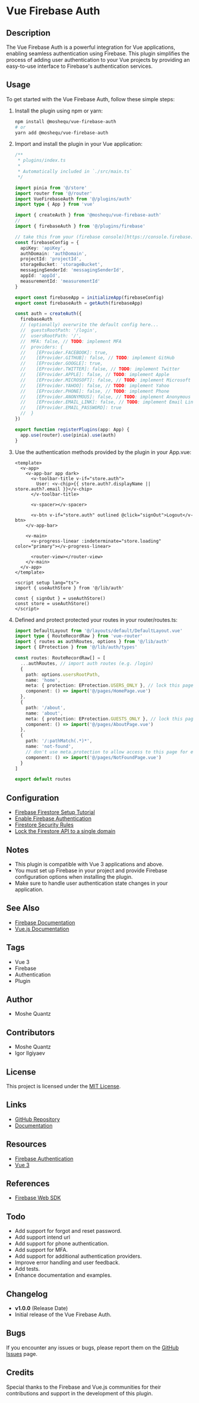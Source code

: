 # Vue Firebase Auth

## Description

The Vue Firebase Auth is a powerful integration for Vue applications, enabling seamless authentication using Firebase. This plugin simplifies the process of adding user authentication to your Vue projects by providing an easy-to-use interface to Firebase's authentication services.

## Usage

To get started with the Vue Firebase Auth, follow these simple steps:

1. Install the plugin using npm or yarn:

   ```bash
   npm install @moshequ/vue-firebase-auth
   # or
   yarn add @moshequ/vue-firebase-auth
   ```

2. Import and install the plugin in your Vue application:

   ```typescript
   /**
    * plugins/index.ts
    *
    * Automatically included in `./src/main.ts`
    */

   import pinia from '@/store'
   import router from '@/router'
   import VueFirebaseAuth from '@/plugins/auth'
   import type { App } from 'vue'

   import { createAuth } from '@moshequ/vue-firebase-auth'
   //
   import { firebaseAuth } from '@/plugins/firebase'

   // take this from your (firebase console)[https://console.firebase.google.com/] -> choose your project -> project settings -> your apps -> web app
   const firebaseConfig = {
     apiKey: 'apiKey',
     authDomain: 'authDomain',
     projectId: 'projectId',
     storageBucket: 'storageBucket',
     messagingSenderId: 'messagingSenderId',
     appId: 'appId',
     measurementId: 'measurementId'
   }

   export const firebaseApp = initializeApp(firebaseConfig)
   export const firebaseAuth = getAuth(firebaseApp)

   const auth = createAuth({
     firebaseAuth
     // (optionally) overwrite the default config here...
     //  guestsRootPath: '/login',
     //  usersRootPath: '/',
     //  MFA: false, // TODO: implement MFA
     //  providers: {
     //    [EProvider.FACEBOOK]: true,
     //    [EProvider.GITHUB]: false, // TODO: implement GitHub
     //    [EProvider.GOOGLE]: true,
     //    [EProvider.TWITTER]: false, // TODO: implement Twitter
     //    [EProvider.APPLE]: false, // TODO: implement Apple
     //    [EProvider.MICROSOFT]: false, // TODO: implement Microsoft
     //    [EProvider.YAHOO]: false, // TODO: implement Yahoo
     //    [EProvider.PHONE]: false, // TODO: implement Phone
     //    [EProvider.ANONYMOUS]: false, // TODO: implement Anonymous
     //    [EProvider.EMAIL_LINK]: false, // TODO: implement Email Link
     //    [EProvider.EMAIL_PASSWORD]: true
     //  }
   })

   export function registerPlugins(app: App) {
     app.use(router).use(pinia).use(auth)
   }
   ```

3. Use the authentication methods provided by the plugin in your App.vue:

   ```vue
   <template>
     <v-app>
       <v-app-bar app dark>
         <v-toolbar-title v-if="store.auth">
           User: <v-chip>{{ store.auth?.displayName || store.auth?.email }}</v-chip>
         </v-toolbar-title>

         <v-spacer></v-spacer>

         <v-btn v-if="store.auth" outlined @click="signOut">Logout</v-btn>
       </v-app-bar>

       <v-main>
         <v-progress-linear :indeterminate="store.loading" color="primary"></v-progress-linear>

         <router-view></router-view>
       </v-main>
     </v-app>
   </template>

   <script setup lang="ts">
   import { useAuthStore } from '@/lib/auth'

   const { signOut } = useAuthStore()
   const store = useAuthStore()
   </script>
   ```

4. Defined and protect protected your routes in your router/routes.ts:

   ```typescript
   import DefaultLayout from '@/layouts/default/DefaultLayout.vue'
   import type { RouteRecordRaw } from 'vue-router'
   import { routes as authRoutes, options } from '@/lib/auth'
   import { EProtection } from '@/lib/auth/types'

   const routes: RouteRecordRaw[] = [
     ...authRoutes, // import auth routes (e.g. /login)
     {
       path: options.usersRootPath,
       name: 'home',
       meta: { protection: EProtection.USERS_ONLY }, // lock this page for users only
       component: () => import('@/pages/HomePage.vue')
     },
     {
       path: '/about',
       name: 'about',
       meta: { protection: EProtection.GUESTS_ONLY }, // lock this page for guests only
       component: () => import('@/pages/AboutPage.vue')
     },
     {
       path: '/:pathMatch(.*)*',
       name: 'not-found',
       // don't use meta.protection to allow access to this page for everyone
       component: () => import('@/pages/NotFoundPage.vue')
     }
   ]

   export default routes
   ```

## Configuration

- [Firebase Firestore Setup Tutorial](https://www.koderhq.com/tutorial/vue/firebase-firestore/)
- [Enable Firebase Authentication](https://www.koderhq.com/tutorial/vue/firestore-authentication-security/)
- [Firestore Security Rules](https://www.koderhq.com/tutorial/vue/firestore-authentication-security/)
- [Lock the Firestore API to a single domain](https://www.koderhq.com/tutorial/vue/firestore-authentication-security/)

[//]: # 'For more advanced usage and configuration options, please refer to the [documentation](#links).'

## Notes

- This plugin is compatible with Vue 3 applications and above.
- You must set up Firebase in your project and provide Firebase configuration options when installing the plugin.
- Make sure to handle user authentication state changes in your application.

## See Also

- [Firebase Documentation](https://firebase.google.com/docs)
- [Vue.js Documentation](https://vuejs.org/)

## Tags

- Vue 3
- Firebase
- Authentication
- Plugin

## Author

- Moshe Quantz

## Contributors

- Moshe Quantz
- Igor Ilgiyaev

## License

This project is licensed under the [MIT License](https://opensource.org/license/mit/).

## Links

- [GitHub Repository](https://github.com/moshequ/vue-firebase-auth)
- [Documentation](https://moshequdocumentationlink.com)

## Resources

- [Firebase Authentication](https://firebase.google.com/docs/auth)
- [Vue 3](https://v3.vuejs.org/)

## References

- [Firebase Web SDK](https://firebase.google.com/docs/web/setup)

## Todo

- Add support for forgot and reset password.
- Add support intend url
- Add support for phone authentication.
- Add support for MFA.
- Add support for additional authentication providers.
- Improve error handling and user feedback.
- Add tests.
- Enhance documentation and examples.

## Changelog

- **v1.0.0** (Release Date)
- Initial release of the Vue Firebase Auth.

## Bugs

If you encounter any issues or bugs, please report them on the [GitHub Issues](https://github.com/moshequ/vue-firebase-auth/issues) page.

## Credits

Special thanks to the Firebase and Vue.js communities for their contributions and support in the development of this plugin.

